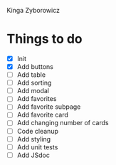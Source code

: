 Kinga Zyborowicz

# Things to do

- [x] Init
- [x] Add buttons
- [ ] Add table
- [ ] Add sorting
- [ ] Add modal
- [ ] Add favorites
- [ ] Add favorite subpage
- [ ] Add favorite card
- [ ] Add changing number of cards
- [ ] Code cleanup
- [ ] Add styling
- [ ] Add unit tests
- [ ] Add JSdoc
